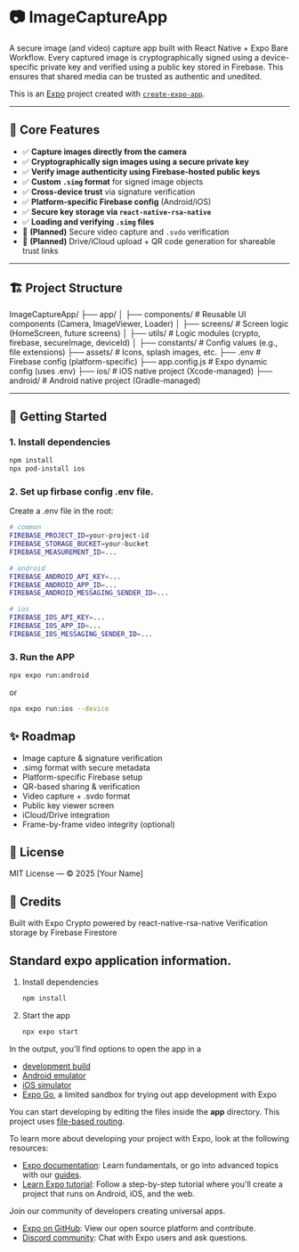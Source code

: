 # 📷 ImageCaptureApp

A secure image (and video) capture app built with React Native + Expo Bare Workflow. Every captured image is cryptographically signed using a device-specific private key and verified using a public key stored in Firebase. This ensures that shared media can be trusted as authentic and unedited.

This is an [Expo](https://expo.dev) project created with [`create-expo-app`](https://www.npmjs.com/package/create-expo-app).

---

## 🔐 Core Features

- ✅ **Capture images directly from the camera**
- ✅ **Cryptographically sign images using a secure private key**
- ✅ **Verify image authenticity using Firebase-hosted public keys**
- ✅ **Custom `.simg` format** for signed image objects
- ✅ **Cross-device trust** via signature verification
- ✅ **Platform-specific Firebase config** (Android/iOS)
- ✅ **Secure key storage via `react-native-rsa-native`**
- ✅ **Loading and verifying `.simg` files**
- 🧪 **(Planned)** Secure video capture and `.svdo` verification
- 🧪 **(Planned)** Drive/iCloud upload + QR code generation for shareable trust links

---

## 🏗️ Project Structure

ImageCaptureApp/
├── app/
│ ├── components/ # Reusable UI components (Camera, ImageViewer, Loader)
│ ├── screens/ # Screen logic (HomeScreen, future screens)
│ ├── utils/ # Logic modules (crypto, firebase, secureImage, deviceId)
│ ├── constants/ # Config values (e.g., file extensions)
├── assets/ # Icons, splash images, etc.
├── .env # Firebase config (platform-specific)
├── app.config.js # Expo dynamic config (uses .env)
├── ios/ # iOS native project (Xcode-managed)
├── android/ # Android native project (Gradle-managed)



---

## 🚀 Getting Started

### 1. Install dependencies

```bash
npm install
npx pod-install ios
```

### 2. Set up firbase config .env file. 

Create a .env file in the root:
```bash
# common
FIREBASE_PROJECT_ID=your-project-id
FIREBASE_STORAGE_BUCKET=your-bucket
FIREBASE_MEASUREMENT_ID=...

# android
FIREBASE_ANDROID_API_KEY=...
FIREBASE_ANDROID_APP_ID=...
FIREBASE_ANDROID_MESSAGING_SENDER_ID=...

# ios
FIREBASE_IOS_API_KEY=...
FIREBASE_IOS_APP_ID=...
FIREBASE_IOS_MESSAGING_SENDER_ID=...
```

### 3. Run the APP


```bash
npx expo run:android
```
or
```bash
npx expo run:ios --device
```


## ✨ Roadmap
- Image capture & signature verification
- .simg format with secure metadata
- Platform-specific Firebase setup
- QR-based sharing & verification
- Video capture + .svdo format
- Public key viewer screen
- iCloud/Drive integration
- Frame-by-frame video integrity (optional)

## 📄 License
MIT License — © 2025 [Your Name]

## 🙏 Credits
Built with Expo
Crypto powered by react-native-rsa-native
Verification storage by Firebase Firestore


## Standard expo application information.

1. Install dependencies

   ```bash
   npm install
   ```

2. Start the app

   ```bash
   npx expo start
   ```

In the output, you'll find options to open the app in a

- [development build](https://docs.expo.dev/develop/development-builds/introduction/)
- [Android emulator](https://docs.expo.dev/workflow/android-studio-emulator/)
- [iOS simulator](https://docs.expo.dev/workflow/ios-simulator/)
- [Expo Go](https://expo.dev/go), a limited sandbox for trying out app development with Expo

You can start developing by editing the files inside the **app** directory. This project uses [file-based routing](https://docs.expo.dev/router/introduction).



To learn more about developing your project with Expo, look at the following resources:

- [Expo documentation](https://docs.expo.dev/): Learn fundamentals, or go into advanced topics with our [guides](https://docs.expo.dev/guides).
- [Learn Expo tutorial](https://docs.expo.dev/tutorial/introduction/): Follow a step-by-step tutorial where you'll create a project that runs on Android, iOS, and the web.


Join our community of developers creating universal apps.

- [Expo on GitHub](https://github.com/expo/expo): View our open source platform and contribute.
- [Discord community](https://chat.expo.dev): Chat with Expo users and ask questions.
